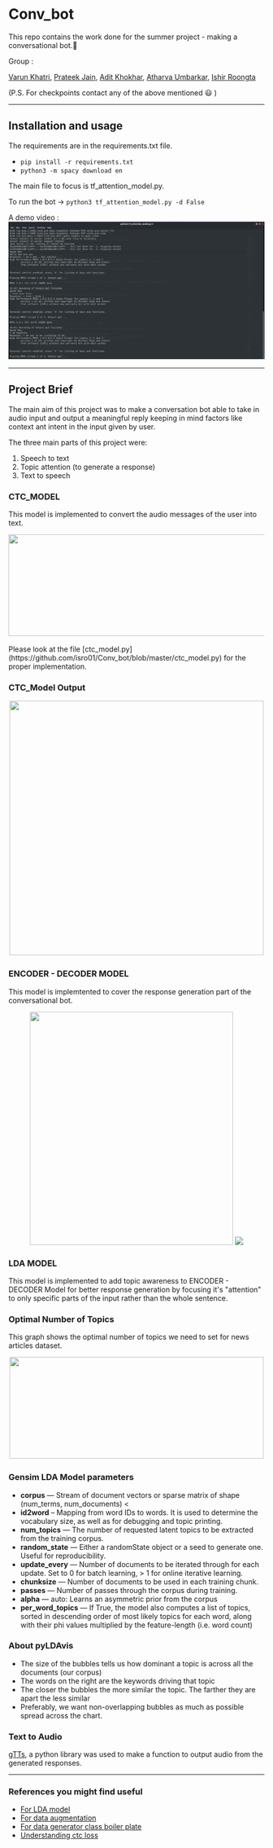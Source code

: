 # Conv_bot

This repo contains the work done for the summer project - making a conversational bot.:robot:

Group :

[Varun Khatri](https://github.com/varunk122), [Prateek Jain](https://github.com/Prateekjain09), [Adit Khokhar](https://github.com/adit-khokar), [Atharva Umbarkar](https://github.com/AtharvaUmbarkar), [Ishir Roongta](https://github.com/isro01)

(P.S. For checkpoints contact any of the above mentioned :smiley: )

---

## Installation and usage 

The requirements are in the requirements.txt file.
* `pip install -r requirements.txt `
* `python3 -m spacy download en`

The main file to focus is tf_attention_model.py.

To run the bot ->
`python3 tf_attention_model.py -d False`


A demo video  : [![Watch the video](sample2.png "Sample")](https://github.com/isro01/Conv_bot/blob/master/convbot.mp4)

---

## Project Brief

The main aim of this project was to make a conversation bot able to take in audio input and output a meaningful reply keeping in mind factors like context ant intent in the input given by user.

The three main parts of this project were:

1. Speech to text
2. Topic attention (to generate a response)
3. Text to speech

### CTC_MODEL

This model is implemented to convert the audio messages of the user into text.
<p align="center">
<img src="https://user-images.githubusercontent.com/56124350/85904215-c2386d00-b825-11ea-99cf-b635187e99cc.png"     width="700" height="200">
</p>
Please look at the file [ctc_model.py](https://github.com/isro01/Conv_bot/blob/master/ctc_model.py) for the proper implementation.

### CTC_Model Output
<p align = "center">
  <img src="https://user-images.githubusercontent.com/56124350/85904301-f7dd5600-b825-11ea-8646-ffc41a9d8438.png"     width="500" height="500">
</p>

### ENCODER - DECODER MODEL

This model is implemtented to cover the response generation part of the conversational bot.

<p align = "center">
  <img src="https://user-images.githubusercontent.com/56124350/85904325-0c215300-b826-11ea-9312-e8ccd9cb2ce1.png" width="400" height="458">
  <img src="https://user-images.githubusercontent.com/56124350/85904328-0e83ad00-b826-11ea-9f48-179de5c00319.png" width="400" >
</p>

### LDA MODEL 

This model is implemented to add topic awareness to ENCODER - DECODER Model for better response generation by focusing it's "attention" to only specific parts of the input rather than the whole sentence.

### Optimal Number of Topics

This graph shows the optimal number of topics we need to set for news articles dataset.
<p align = "center">
  <img src="https://user-images.githubusercontent.com/56124350/85904664-f2ccd680-b826-11ea-8ba2-09607478d22e.png" width="500" height="200">
</p>

### Gensim LDA Model parameters

* **corpus** —   Stream of document vectors or sparse matrix of shape (num_terms, num_documents) <
* **id2word** – Mapping from word IDs to words. It is used to determine the vocabulary size, as well as for debugging and topic printing.
* **num_topics** — The number of requested latent topics to be extracted from the training corpus.
* **random_state** — Either a randomState object or a seed to generate one. Useful for reproducibility.
* **update_every** — Number of documents to be iterated through for each update. Set to 0 for batch learning, > 1 for online iterative learning.
* **chunksize** — Number of documents to be used in each training chunk.
* **passes** — Number of passes through the corpus during training.
* **alpha** — auto: Learns an asymmetric prior from the corpus
* **per_word_topics** — If True, the model also computes a list of topics, sorted in descending order of most likely topics for each word, along with their phi values multiplied by the feature-length (i.e. word count)


### About pyLDAvis

* The size of the bubbles tells us how dominant a topic is across all the documents (our corpus)
* The words on the right are the keywords driving that topic
* The closer the bubbles the more similar the topic. The farther they are apart the less similar
* Preferably, we want non-overlapping bubbles as much as possible spread across the chart.


### Text to Audio

[gTTs](https://pypi.org/project/gTTS/), a python library was used to make a function to output audio from the generated responses.

---

### References you might find useful

* [For LDA model](https://arxiv.org/pdf/1608.02519.pdf)
* [For data augmentation](https://medium.com/@makcedward/data-augmentation-for-audio-76912b01fdf6)
* [For data generator class boiler plate](https://stanford.edu/~shervine/blog/keras-how-to-generate-data-on-the-fly)
* [Understanding ctc loss](https://stackoverflow.com/questions/57292896/understanding-ctc-loss-for-speech-recognition-in-keras)
